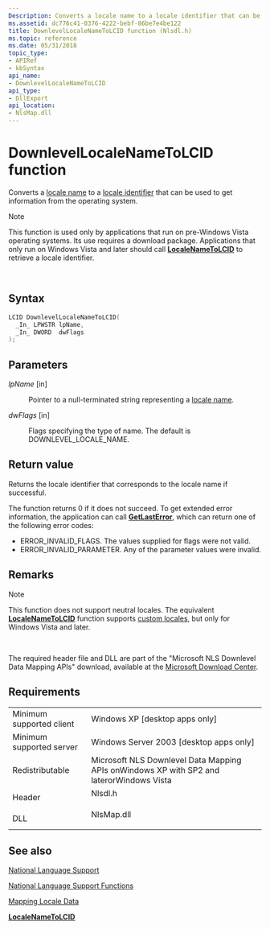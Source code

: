 ```yaml
---
Description: Converts a locale name to a locale identifier that can be used to get information from the operating system.
ms.assetid: dc776c41-0376-4222-bebf-86be7e4be122
title: DownlevelLocaleNameToLCID function (Nlsdl.h)
ms.topic: reference
ms.date: 05/31/2018
topic_type: 
- APIRef
- kbSyntax
api_name: 
- DownlevelLocaleNameToLCID
api_type: 
- DllExport
api_location: 
- NlsMap.dll
---
```


# DownlevelLocaleNameToLCID function

Converts a [locale name](locale-names.md) to a [locale identifier](locale-identifiers.md) that can be used to get information from the operating system.

> [!Note]  
> This function is used only by applications that run on pre-Windows Vista operating systems. Its use requires a download package. Applications that only run on Windows Vista and later should call [**LocaleNameToLCID**](/windows/desktop/api/Winnls/nf-winnls-localenametolcid) to retrieve a locale identifier.

 

## Syntax


```C++
LCID DownlevelLocaleNameToLCID(
  _In_ LPWSTR lpName,
  _In_ DWORD  dwFlags
);
```



## Parameters

<dl> <dt>

*lpName* \[in\]
</dt> <dd>

Pointer to a null-terminated string representing a [locale name](locale-names.md).

</dd> <dt>

*dwFlags* \[in\]
</dt> <dd>

Flags specifying the type of name. The default is DOWNLEVEL\_LOCALE\_NAME.

</dd> </dl>

## Return value

Returns the locale identifier that corresponds to the locale name if successful.

The function returns 0 if it does not succeed. To get extended error information, the application can call [**GetLastError**](https://msdn.microsoft.com/library/ms679360(v=VS.85).aspx), which can return one of the following error codes:

-   ERROR\_INVALID\_FLAGS. The values supplied for flags were not valid.
-   ERROR\_INVALID\_PARAMETER. Any of the parameter values were invalid.

## Remarks

> [!Note]  
> This function does not support neutral locales. The equivalent [**LocaleNameToLCID**](/windows/desktop/api/Winnls/nf-winnls-localenametolcid) function supports [custom locales](custom-locales.md), but only for Windows Vista and later.

 

The required header file and DLL are part of the "Microsoft NLS Downlevel Data Mapping APIs" download, available at the [Microsoft Download Center](https://www.microsoft.com/downloads/details.aspx?FamilyID=eb72cda0-834e-4c35-9419-ff14bc349c9d&DisplayLang=en).

## Requirements



|                                     |                                                                                                     |
|-------------------------------------|-----------------------------------------------------------------------------------------------------|
| Minimum supported client<br/> | Windows XP \[desktop apps only\]<br/>                                                         |
| Minimum supported server<br/> | Windows Server 2003 \[desktop apps only\]<br/>                                                |
| Redistributable<br/>          | Microsoft NLS Downlevel Data Mapping APIs onWindows XP with SP2 and laterorWindows Vista<br/> |
| Header<br/>                   | <dl> <dt>Nlsdl.h</dt> </dl>                  |
| DLL<br/>                      | <dl> <dt>NlsMap.dll</dt> </dl>               |



## See also

<dl> <dt>

[National Language Support](national-language-support.md)
</dt> <dt>

[National Language Support Functions](national-language-support-functions.md)
</dt> <dt>

[Mapping Locale Data](mapping-locale-data.md)
</dt> <dt>

[**LocaleNameToLCID**](/windows/desktop/api/Winnls/nf-winnls-localenametolcid)
</dt> </dl>

 

 




